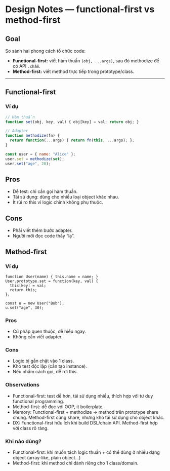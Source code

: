 # Design Notes — functional-first vs method-first

## Goal
So sánh hai phong cách tổ chức code:
- **Functional-first:** viết hàm thuần `(obj, ...args)`, sau đó methodize để có API `.chấm`.
- **Method-first:** viết method trực tiếp trong prototype/class.

---

## Functional-first

### Ví dụ
```js
// Hàm thuần
function set(obj, key, val) { obj[key] = val; return obj; }

// Adapter
function methodize(fn) {
  return function(...args) { return fn(this, ...args); };
}

const user = { name: "Alice" };
user.set = methodize(set);
user.set("age", 20);
```
## Pros
- Dễ test: chỉ cần gọi hàm thuần.
- Tái sử dụng: dùng cho nhiều loại object khác nhau.
- Ít rủi ro this vì logic chính không phụ thuộc.

## Cons
- Phải viết thêm bước adapter.
- Người mới đọc code thấy “lạ”.

## Method-first
### Ví dụ

```
function User(name) { this.name = name; }
User.prototype.set = function(key, val) {
  this[key] = val;
  return this;
};

const u = new User("Bob");
u.set("age", 30);
```

### Pros
- Cú pháp quen thuộc, dễ hiểu ngay.
- Không cần viết adapter.

### Cons
- Logic bị gắn chặt vào 1 class.
- Khó test độc lập (cần tạo instance).
- Nếu nhầm cách gọi, dễ rơi this.

### Observations
- Functional-first: test dễ hơn, tái sử dụng nhiều, thích hợp với tư duy functional programming.
- Method-first: dễ đọc với OOP, ít boilerplate.
- Memory: Functional-first + methodize → method trên prototype share chung. Method-first cũng share, nhưng khó tái sử dụng cho object khác.
- DX: Functional-first hữu ích khi build DSL/chain API. Method-first hợp với class rõ ràng.

### Khi nào dùng?
- Functional-first: khi muốn tách logic thuần + có thể dùng ở nhiều dạng object (array-like, plain object…)
- Method-first: khi method chỉ dành riêng cho 1 class/domain.


